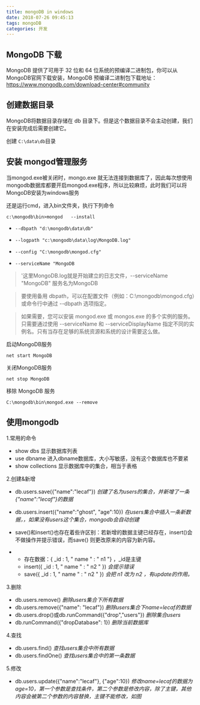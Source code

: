 ```yaml
---
title: mongoDB in windows 
date: 2018-07-26 09:45:13
tags: mongoDB
categories: 开发
---
```


## MongoDB 下载

MongoDB 提供了可用于 32 位和 64 位系统的预编译二进制包，你可以从MongoDB官网下载安装，MongoDB 预编译二进制包下载地址：<https://www.mongodb.com/download-center#community>

## 创建数据目录

MongoDB将数据目录存储在 db 目录下。但是这个数据目录不会主动创建，我们在安装完成后需要创建它。

创建 `C:\data\db`目录

## 安装 mongod管理服务

当mongod.exe被关闭时，mongo.exe 就无法连接到数据库了，因此每次想使用mongodb数据库都要开启mongod.exe程序，所以比较麻烦，此时我们可以将MongoDB安装为windows服务

还是运行cmd，进入bin文件夹，执行下列命令

`c:\mongodb\bin>mongod   --install `

* `--dbpath "d:\mongodb\data\db"`

* `--logpath "c:\mongodb\data\log\MongoDB.log"`

* `--config "C:\mongodb\mongod.cfg"`

* `--serviceName "MongoDB`

>  '这里MongoDB.log就是开始建立的日志文件，--serviceName "MongoDB" 服务名为MongoDB

>  要使用备用 dbpath，可以在配置文件（例如：C:\mongodb\mongod.cfg）或命令行中通过 --dbpath 选项指定。

> 如果需要，您可以安装 mongod.exe 或 mongos.exe 的多个实例的服务。只需要通过使用 --serviceName 和 --serviceDisplayName 指定不同的实例名。只有当存在足够的系统资源和系统的设计需要这么做。

启动MongoDB服务

```
net start MongoDB
```

关闭MongoDB服务

```
net stop MongoDB
```

移除 MongoDB 服务

```
C:\mongodb\bin\mongod.exe --remove
```

## 使用mongodb

1.常用的命令

- show dbs    显示数据库列表
- use dbname    进入dbname数据库，大小写敏感，没有这个数据库也不要紧
- show collections    显示数据库中的集合，相当于表格

2.创建&新增

- db.users.save({"name":"lecaf"})    *创建了名为users的集合，并新增了一条{"name":"lecaf"}的数据*

- db.users.insert({"name":"ghost", "age":10})    *在users集合中插入一条新数据，，如果没有users这个集合，mongodb会自动创建*

- save()和insert()也存在着些许区别：若新增的数据主键已经存在，insert()会不做操作并提示错误，而save() 则更改原来的内容为新内容。

- - 存在数据：{ _id : 1, " name " : " n1 "} ，_id是主键
  - insert({ _id : 1, " name " : " n2 " })    *会提示错误*
  - save({ _id : 1, " name " : " n2 " })     *会把 n1 改为  n2 ，有update的作用。*

3.删除

- db.users.remove()    *删除users集合下所有数据*
- db.users.remove({"name": "lecaf"})    *删除users集合下name=lecaf的数据*
- db.users.drop()或db.runCommand({"drop","users"})    *删除集合users*
- db.runCommand({"dropDatabase": 1})    *删除当前数据库*

4.查找

- db.users.find()    *查找users集合中所有数据*
- db.users.findOne()    *查找users集合中的第一条数据*

5.修改

- db.users.update({"name":"lecaf"}, {"age":10})    *修改name=lecaf的数据为age=10，第一个参数是查找条件，第二个参数是修改内容，除了主键，其他内容会被第二个参数的内容替换，主键不能修改，如图*